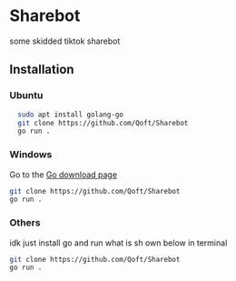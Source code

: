 # Sharebot
some skidded tiktok sharebot


## Installation


### Ubuntu
```bash
  sudo apt install golang-go
  git clone https://github.com/Qoft/Sharebot
  go run .
```


### Windows
Go to the [Go download page](https://go.dev/dl/)
```bash
git clone https://github.com/Qoft/Sharebot
go run .
```

### Others
idk just install go and run what is sh own below in terminal
```bash
git clone https://github.com/Qoft/Sharebot
go run .
```

